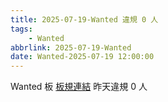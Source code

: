 ```yaml
---
title: 2025-07-19-Wanted 違規 0 人
tags:
    - Wanted
abbrlink: 2025-07-19-Wanted
date: Wanted-2025-07-19 12:00:00
---
```

Wanted 板 [板規連結](https://www.ptt.cc/bbs/Wanted/M.1608829773.A.D3B.html)
昨天違規 0 人
